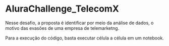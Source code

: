 # AluraChallenge_TelecomX

Nesse desafio, a proposta é identificar por meio da análise de dados, o motivo das evasões de uma empresa de telemarketng.

Para a execução do código, basta executar célula a célula em um notebook.
